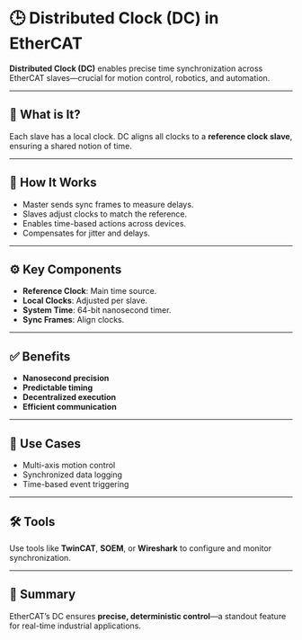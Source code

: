 # 🕒 Distributed Clock (DC) in EtherCAT

**Distributed Clock (DC)** enables precise time synchronization across EtherCAT slaves—crucial for motion control, robotics, and automation.

---

## 🧠 What is It?

Each slave has a local clock. DC aligns all clocks to a **reference clock slave**, ensuring a shared notion of time.

---

## 🔁 How It Works

- Master sends sync frames to measure delays.
- Slaves adjust clocks to match the reference.
- Enables time-based actions across devices.
- Compensates for jitter and delays.

---

## ⚙️ Key Components

- **Reference Clock**: Main time source.
- **Local Clocks**: Adjusted per slave.
- **System Time**: 64-bit nanosecond timer.
- **Sync Frames**: Align clocks.

---

## ✅ Benefits

- **Nanosecond precision**
- **Predictable timing**
- **Decentralized execution**
- **Efficient communication**

---

## 📌 Use Cases

- Multi-axis motion control
- Synchronized data logging
- Time-based event triggering

---

## 🛠️ Tools

Use tools like **TwinCAT**, **SOEM**, or **Wireshark** to configure and monitor synchronization.

---

## 📎 Summary

EtherCAT’s DC ensures **precise, deterministic control**—a standout feature for real-time industrial applications.
